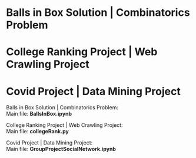 # Balls in Box Solution | Combinatorics Problem
# College Ranking Project | Web Crawling Project
# Covid Project | Data Mining Project

Balls in Box Solution | Combinatorics Problem: <br />Main file: **BallsInBox.ipynb**

College Ranking Project | Web Crawling Project: <br />Main file: **collegeRank.py**

Covid Project | Data Mining Project: <br />Main file: **GroupProjectSocialNetwork.ipynb**
